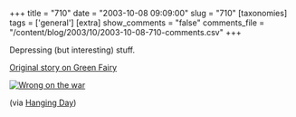 +++
title = "710"
date = "2003-10-08 09:09:00"
slug = "710"
[taxonomies]
tags = ['general']
[extra]
show_comments = "false"
comments_file = "/content/blog/2003/10/2003-10-08-710-comments.csv"
+++

Depressing (but interesting) stuff.

[Original story on Green Fairy](http://www.greenfairy.com/archives/000100.html)

[![](http://philwilson.org/images/wrongonthewar.gif "Wrong on the war")](http://www.greenfairy.com/archives/000100.html)

(via [Hanging Day](http://www.hangingday.co.uk/))
